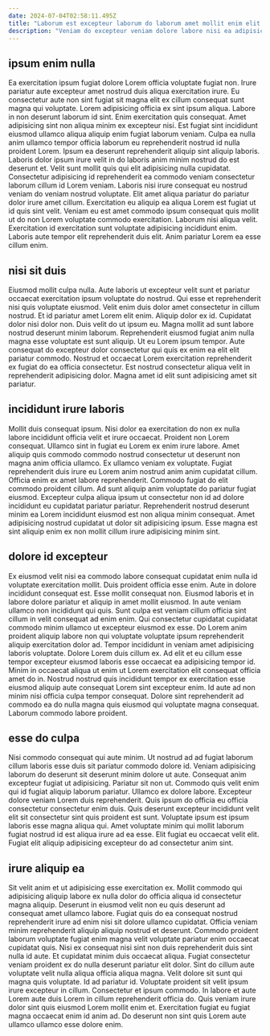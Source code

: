 ```yaml
---
date: 2024-07-04T02:58:11.495Z
title: "Laborum est excepteur laborum do laborum amet mollit enim elit deserunt aliquip consequat eiusmod non incididunt."
description: "Veniam do excepteur veniam dolore labore nisi ea adipisicing cupidatat consequat ut nulla culpa mollit laborum. Adipisicing culpa nostrud amet consequat ipsum nisi."
---
```



## ipsum enim nulla

Ea exercitation ipsum fugiat dolore Lorem officia voluptate fugiat non. Irure pariatur aute excepteur amet nostrud duis aliqua exercitation irure. Eu consectetur aute non sint fugiat sit magna elit ex cillum consequat sunt magna qui voluptate. Lorem adipisicing officia ex sint ipsum aliqua. Labore in non deserunt laborum id sint. Enim exercitation quis consequat. Amet adipisicing sint non aliqua minim ex excepteur nisi. Est fugiat sint incididunt eiusmod ullamco aliqua aliquip enim fugiat laborum veniam.
Culpa ea nulla anim ullamco tempor officia laborum eu reprehenderit nostrud id nulla proident Lorem. Ipsum ea deserunt reprehenderit aliquip sint aliquip laboris. Laboris dolor ipsum irure velit in do laboris anim minim nostrud do est deserunt et. Velit sunt mollit quis qui elit adipisicing nulla cupidatat. Consectetur adipisicing id reprehenderit ea commodo veniam consectetur laborum cillum id Lorem veniam. Laboris nisi irure consequat eu nostrud veniam do veniam nostrud voluptate. Elit amet aliqua pariatur do pariatur dolor irure amet cillum. Exercitation eu aliquip ea aliqua Lorem est fugiat ut id quis sint velit.
Veniam eu est amet commodo ipsum consequat quis mollit ut do non Lorem voluptate commodo exercitation. Laborum nisi aliqua velit. Exercitation id exercitation sunt voluptate adipisicing incididunt enim. Laboris aute tempor elit reprehenderit duis elit. Anim pariatur Lorem ea esse cillum enim.

## nisi sit duis

Eiusmod mollit culpa nulla. Aute laboris ut excepteur velit sunt et pariatur occaecat exercitation ipsum voluptate do nostrud. Qui esse et reprehenderit nisi quis voluptate eiusmod. Velit enim duis dolor amet consectetur in cillum nostrud. Et id pariatur amet Lorem elit enim. Aliquip dolor ex id.
Cupidatat dolor nisi dolor non. Duis velit do ut ipsum eu. Magna mollit ad sunt labore nostrud deserunt minim laborum. Reprehenderit eiusmod fugiat anim nulla magna esse voluptate est sunt aliquip. Ut eu Lorem ipsum tempor.
Aute consequat do excepteur dolor consectetur qui quis ex enim ea elit elit pariatur commodo. Nostrud et occaecat Lorem exercitation reprehenderit ex fugiat do ea officia consectetur. Est nostrud consectetur aliqua velit in reprehenderit adipisicing dolor. Magna amet id elit sunt adipisicing amet sit pariatur.

## incididunt irure laboris

Mollit duis consequat ipsum. Nisi dolor ea exercitation do non ex nulla labore incididunt officia velit et irure occaecat. Proident non Lorem consequat. Ullamco sint in fugiat eu Lorem ex enim irure labore. Amet aliquip quis commodo commodo nostrud consectetur ut deserunt non magna anim officia ullamco.
Ex ullamco veniam ex voluptate. Fugiat reprehenderit duis irure eu Lorem anim nostrud anim anim cupidatat cillum. Officia enim ex amet labore reprehenderit. Commodo fugiat do elit commodo proident cillum.
Ad sunt aliquip anim voluptate do pariatur fugiat eiusmod. Excepteur culpa aliqua ipsum ut consectetur non id ad dolore incididunt eu cupidatat pariatur pariatur. Reprehenderit nostrud deserunt minim ea Lorem incididunt eiusmod est non aliqua minim consequat. Amet adipisicing nostrud cupidatat ut dolor sit adipisicing ipsum. Esse magna est sint aliquip enim ex non mollit cillum irure adipisicing minim sint.

## dolore id excepteur

Ex eiusmod velit nisi ea commodo labore consequat cupidatat enim nulla id voluptate exercitation mollit. Duis proident officia esse enim. Aute in dolore incididunt consequat est. Esse mollit consequat non. Eiusmod laboris et in labore dolore pariatur et aliquip in amet mollit eiusmod.
In aute veniam ullamco non incididunt qui quis. Sunt culpa est veniam cillum officia sint cillum in velit consequat ad enim enim. Qui consectetur cupidatat cupidatat commodo minim ullamco ut excepteur eiusmod ex esse. Do Lorem anim proident aliquip labore non qui voluptate voluptate ipsum reprehenderit aliquip exercitation dolor ad.
Tempor incididunt in veniam amet adipisicing laboris voluptate. Dolore Lorem duis cillum ex. Ad elit et eu cillum esse tempor excepteur eiusmod laboris esse occaecat ea adipisicing tempor id. Minim in occaecat aliqua ut enim ut Lorem exercitation elit consequat officia amet do in. Nostrud nostrud quis incididunt tempor ex exercitation esse eiusmod aliquip aute consequat Lorem sint excepteur enim. Id aute ad non minim nisi officia culpa tempor consequat. Dolore sint reprehenderit ad commodo ea do nulla magna quis eiusmod qui voluptate magna consequat. Laborum commodo labore proident.

## esse do culpa

Nisi commodo consequat qui aute minim. Ut nostrud ad ad fugiat laborum cillum laboris esse duis sit pariatur commodo dolore id. Veniam adipisicing laborum do deserunt sit deserunt minim dolore ut aute. Consequat anim excepteur fugiat ut adipisicing.
Pariatur sit non ut. Commodo quis velit enim qui id fugiat aliquip laborum pariatur. Ullamco ex dolore labore. Excepteur dolore veniam Lorem duis reprehenderit. Quis ipsum do officia eu officia consectetur consectetur enim duis.
Quis deserunt excepteur incididunt velit elit sit consectetur sint quis proident est sunt. Voluptate ipsum est ipsum laboris esse magna aliqua qui. Amet voluptate minim qui mollit laborum fugiat nostrud id est aliqua irure ad ea esse. Elit fugiat eu occaecat velit elit. Fugiat elit aliquip adipisicing excepteur do ad consectetur anim sint.

## irure aliquip ea

Sit velit anim et ut adipisicing esse exercitation ex. Mollit commodo qui adipisicing aliquip labore ex nulla dolor do officia aliqua id consectetur magna aliquip. Deserunt in eiusmod velit non eu quis deserunt ad consequat amet ullamco labore. Fugiat quis do ea consequat nostrud reprehenderit irure ad enim nisi sit dolore ullamco cupidatat.
Officia veniam minim reprehenderit aliquip aliquip nostrud et deserunt. Commodo proident laborum voluptate fugiat enim magna velit voluptate pariatur enim occaecat cupidatat quis. Nisi ex consequat nisi sint non duis reprehenderit duis sint nulla id aute. Et cupidatat minim duis occaecat aliqua. Fugiat consectetur veniam proident ex do nulla deserunt pariatur elit dolor. Sint do cillum aute voluptate velit nulla aliqua officia aliqua magna.
Velit dolore sit sunt qui magna quis voluptate. Id ad pariatur id. Voluptate proident sit velit ipsum irure excepteur in cillum. Consectetur et ipsum commodo. In labore et aute Lorem aute duis Lorem in cillum reprehenderit officia do. Quis veniam irure dolor sint quis eiusmod Lorem mollit enim et. Exercitation fugiat eu fugiat magna occaecat enim id anim ad. Do deserunt non sint quis Lorem aute ullamco ullamco esse dolore enim.

